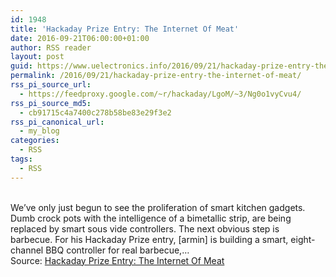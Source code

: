 ```yaml
---
id: 1948
title: 'Hackaday Prize Entry: The Internet Of Meat'
date: 2016-09-21T06:00:00+01:00
author: RSS reader
layout: post
guid: https://www.uelectronics.info/2016/09/21/hackaday-prize-entry-the-internet-of-meat/
permalink: /2016/09/21/hackaday-prize-entry-the-internet-of-meat/
rss_pi_source_url:
  - https://feedproxy.google.com/~r/hackaday/LgoM/~3/Ng0o1vyCvu4/
rss_pi_source_md5:
  - cb91715c4a7400c278b58be83e29f3e2
rss_pi_canonical_url:
  - my_blog
categories:
  - RSS
tags:
  - RSS
---
```

&#013;  
We’ve only just begun to see the proliferation of smart kitchen gadgets. Dumb crock pots with the intelligence of a bimetallic strip, are being replaced by smart sous vide controllers. The next obvious step is barbecue. For his Hackaday Prize entry, [armin] is building a smart, eight-channel BBQ controller for real barbecue,…&#013;  
Source: <a href="https://feedproxy.google.com/~r/hackaday/LgoM/~3/Ng0o1vyCvu4/" target="_blank">Hackaday Prize Entry: The Internet Of Meat</a>